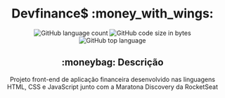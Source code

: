<h1 align = "center"> Devfinance$ :money_with_wings: </h1>
<p align = "center"><img alt="GitHub language count" src="https://img.shields.io/github/languages/count/carolfons/devfinances">
  <img alt="GitHub code size in bytes" src="https://img.shields.io/github/languages/code-size/carolfons/devfinances?color=black">
  <img alt="GitHub top language" src="https://img.shields.io/github/languages/top/carolfons/devfinances?color=green">
  
  
 <h2 align = "center"> :moneybag: Descrição </h2>
 <p align = "center"> Projeto front-end de aplicação financeira desenvolvido nas linguagens HTML, CSS e JavaScript junto com a Maratona Discovery da RocketSeat</p>
